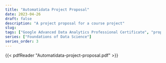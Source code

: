 ```yaml
---
title: "Automatidata Project Proposal"
date: 2023-04-26
draft: false
description: "A project proposal for a course project"
slug:
tags: ["Google Advanced Data Analytics Professional Certificate", "proposal", "planning"]
series: ["Foundations of Data Science"]
series_order: 3
---
```



{{< pdfReader "Automatidata-project-proposal.pdf" >}}
